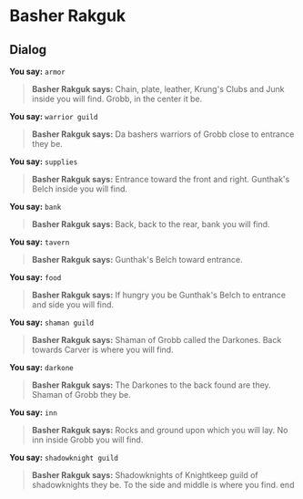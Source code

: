 # Basher Rakguk
## Dialog

**You say:** `armor`



>**Basher Rakguk says:** Chain, plate, leather, Krung's Clubs and Junk inside you will find.  Grobb, in the center it be.

**You say:** `warrior guild`



>**Basher Rakguk says:** Da bashers warriors of Grobb close to entrance they be.

**You say:** `supplies`



>**Basher Rakguk says:** Entrance toward the front and right.  Gunthak's Belch inside you will find.

**You say:** `bank`



>**Basher Rakguk says:** Back, back to the rear, bank you will find.

**You say:** `tavern`



>**Basher Rakguk says:** Gunthak's Belch toward entrance.

**You say:** `food`



>**Basher Rakguk says:** If hungry you be Gunthak's Belch to entrance and side you will find.

**You say:** `shaman guild`



>**Basher Rakguk says:** Shaman of Grobb called the Darkones.  Back towards Carver is where you will find.

**You say:** `darkone`



>**Basher Rakguk says:** The Darkones to the back found are they.  Shaman of Grobb they be.

**You say:** `inn`



>**Basher Rakguk says:** Rocks and ground upon which you will lay.  No inn inside Grobb you will find.

**You say:** `shadowknight guild`



>**Basher Rakguk says:** Shadowknights of Knightkeep guild of shadowknights they be.  To the side and middle is where you find.
end
